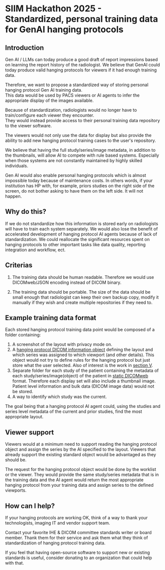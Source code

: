  # SIIM Hackathon 2025  -  Standardized, personal training data for GenAI hanging protocols
 
 ## Introduction
 Gen AI / LLMs can today produce a good draft of report impressions based on learning the report history of the radiologist.
 We believe that GenAI could today produce valid hanging protocols for viewers if it had enough training data.

 Therefore, we want to  propose a standardized way of storing personal hanging protocol Gen AI training data.  
 This data would be used by PACS viewers or AI agents to infer the appropriate display of the images available. 


 Because of standardization, radiologists would no longer have to train/configure each viewer they encounter.  
 They would instead provide access to their personal training data repository to the viewer software. 


 The viewers would not only use the data for display but also provide the ability to add new hanging protocol training cases to the user's repository.

We believe that having the full study/series/image metadata, in addition to the thumbnails, will allow AI to compete with rule based systems.  Especially when those systems are not constantly maintained by highly skilled individuals.  

Gen AI would also enable personal hanging protocols which is almost impossible today because of maintenance costs.  In others words, if your institution has HP with, for example,  priors studies on the right side of the screen, do not bother asking to have them on the left side.  It will not happen. 

## Why do this? 
If we do not standardize how this information is stored early on radiologists will have to train each system separately.
We would also lose the benefit of accelerated development of hanging protocol AI agents because of lack of standardization.
We could reallocate the significant resources spent on hanging protocols to other important tasks like data quality, reporting integration and workflow, ect.

## Criterias
1. The training data should be human readable.  Therefore we would use DICOMweb/JSON encoding instead of DICOM binary.
 
2. The training data should be portable. The size of the data should be small enough that radiologist can keep their own backup copy, modify it manually if they wish and create multiple repositories if they need to.


## Example training data format

Each stored hanging protocol training data point would be composed of a folder containing:
1. A screenshot of the layout with privacy mode on.
2. A [hanging protocol DICOM information object](https://dicom.nema.org/medical/dicom/current/output/chtml/part03/sect_C.23.html) defining the layout and which series was assigned to which viewport (and other details).  This object would not try to define rules for the hanging protocol but just store what the user selected.  Also of interest is the work in [section V](https://dicom.nema.org/medical/dicom/current/output/chtml/part17/chapter_V.html).
3. Separate folder for each study of the patient containing the metadata of each study/series/image(object) of the patient in [static DICOMweb](https://github.com/RadicalImaging/Static-DICOMWeb) format.  Therefore each display set will also include a thumbnail image. Patient level information and bulk data (DICOM image data) would not be stored.
4.  A way to identify which study was the current.


The goal being that a hanging protocol AI agent could, using the studies and series level metadata of the current and prior studies, find the most appropriate layout. 


 ## Viewer support

Viewers would at a minimum need to support reading the hanging protocol object and assign the series by the AI specified to the layout.  Viewers that already support the existing standard object would be advantaged as they should be.

The request for the hanging protocol object would be done by the worklist or the viewer.  They would provide the same study/series metadata that is in the training data and the AI agent would return the most appropriate hanging protocol from your training data and assign series to the defined viewports. 


## How can I help?

If your hanging protocols are working OK, think of a way to thank your technologists, imaging IT and vendor support team. 


Contact your favorite IHE & DICOM committee standards writer or board member.  Thank them for their service and ask them what they think of standardization of hanging protocol training data.


If you feel that having open-source software to support new or existing standards is useful,  consider donating to an organization that could help with that.

